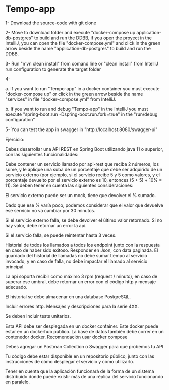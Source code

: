 # Tempo-app

1- Download the source-code with git clone

2- Move to download folder and execute "docker-compose up application-db-postgres" to build and run the DDBB, if you open the proyect in the IntelliJ, you can open the file "docker-compose.yml" and click in the green arrow beside the name "application-db-postgres" to build and run the DDBB.

3- Run "mvn clean install" from comand line or "clean install" from IntelliJ run configuration to generate the target folder

4-

  a. If you want to run "Tempo-app" in a docker container you must execute "docker-compose up" or click in the green arrow beside the name "services" in file "docker-compose.yml" from IntelliJ.
  
  b. If you want to run and debug "Tempo-app" in the IntelliJ you must execute "spring-boot:run -Dspring-boot.run.fork=true" in the "run/debug configuration"

5- You can test the app in swagger in "http://localhost:8080/swagger-ui"


Ejercicio:

Debes desarrollar una API REST en Spring Boot utilizando java 11 o superior, con las siguientes funcionalidades:

Debe contener un servicio llamado por api-rest que reciba 2 números, los sume, y le aplique una suba de un porcentaje que debe ser adquirido de un servicio externo (por ejemplo, si el servicio recibe 5 y 5 como valores, y el porcentaje devuelto por el servicio externo es 10, entonces (5 + 5) + 10% = 11). Se deben tener en cuenta las siguientes consideraciones:

El servicio externo puede ser un mock, tiene que devolver el % sumado.

Dado que ese % varía poco, podemos considerar que el valor que devuelve ese servicio no va cambiar por 30 minutos.

Si el servicio externo falla, se debe devolver el último valor retornado. Si no hay valor, debe retornar un error la api.

Si el servicio falla, se puede reintentar hasta 3 veces.

Historial de todos los llamados a todos los endpoint junto con la respuesta en caso de haber sido exitoso. Responder en Json, con data paginada. El guardado del historial de llamadas no debe sumar tiempo al servicio invocado, y en caso de falla, no debe impactar el llamado al servicio principal.

La api soporta recibir como máximo 3 rpm (request / minuto), en caso de superar ese umbral, debe retornar un error con el código http y mensaje adecuado.

El historial se debe almacenar en una database PostgreSQL.

Incluir errores http. Mensajes y descripciones para la serie 4XX.


Se deben incluir tests unitarios.

Esta API debe ser desplegada en un docker container. Este docker puede estar en un dockerhub público. La base de datos también debe correr en un contenedor docker. Recomendación usar docker compose

Debes agregar un Postman Collection o Swagger para que probemos tu API

Tu código debe estar disponible en un repositorio público, junto con las instrucciones de cómo desplegar el servicio y cómo utilizarlo.

Tener en cuenta que la aplicación funcionará de la forma de un sistema distribuido donde puede existir más de una réplica del servicio funcionando en paralelo.
